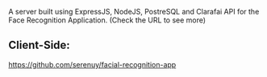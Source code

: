 A server built using ExpressJS, NodeJS, PostreSQL and Clarafai API for the Face Recognition Application. (Check the URL to see more)

## Client-Side:

https://github.com/serenuy/facial-recognition-app
